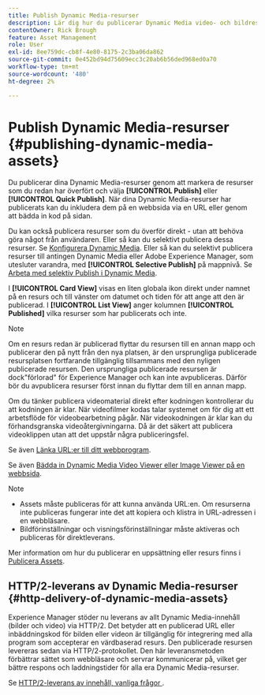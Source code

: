 ```yaml
---
title: Publish Dynamic Media-resurser
description: Lär dig hur du publicerar Dynamic Media video- och bildresurser så att du kan inkludera dem på en webbsida via en URL eller genom att bädda in kod på en webbsida.
contentOwner: Rick Brough
feature: Asset Management
role: User
exl-id: 8ee759dc-cb8f-4e80-8175-2c3ba06da862
source-git-commit: 0e452bd94d75609ecc3c20ab6b56ded968ed0a70
workflow-type: tm+mt
source-wordcount: '480'
ht-degree: 2%

---
```


# Publish Dynamic Media-resurser {#publishing-dynamic-media-assets}

Du publicerar dina Dynamic Media-resurser genom att markera de resurser som du redan har överfört och välja **[!UICONTROL Publish]** eller **[!UICONTROL Quick Publish]**. När dina Dynamic Media-resurser har publicerats kan du inkludera dem på en webbsida via en URL eller genom att bädda in kod på sidan.

Du kan också publicera resurser som du överför direkt - utan att behöva göra något från användaren. Eller så kan du selektivt publicera dessa resurser. Se [Konfigurera Dynamic Media](config-dm.md). Eller så kan du selektivt publicera resurser till antingen Dynamic Media eller Adobe Experience Manager, som utesluter varandra, med **[!UICONTROL Selective Publish]** på mappnivå. Se [Arbeta med selektiv Publish i Dynamic Media](/help/assets/dynamic-media/selective-publishing.md).

I **[!UICONTROL Card View]** visas en liten globala ikon direkt under namnet på en resurs och till vänster om datumet och tiden för att ange att den är publicerad. I **[!UICONTROL List View]** anger kolumnen **[!UICONTROL Published]** vilka resurser som har publicerats och inte.

>[!NOTE]
>
>Om en resurs redan är publicerad flyttar du resursen till en annan mapp och publicerar den på nytt från den nya platsen, är den ursprungliga publicerade resursplatsen fortfarande tillgänglig tillsammans med den nyligen publicerade resursen. Den ursprungliga publicerade resursen är dock&quot;förlorad&quot; för Experience Manager och kan inte avpubliceras. Därför bör du avpublicera resurser först innan du flyttar dem till en annan mapp.

Om du tänker publicera videomaterial direkt efter kodningen kontrollerar du att kodningen är klar. När videofilmer kodas talar systemet om för dig att ett arbetsflöde för videobearbetning pågår. När videokodningen är klar kan du förhandsgranska videoåtergivningarna. Då är det säkert att publicera videoklippen utan att det uppstår några publiceringsfel.

Se även [Länka URL:er till ditt webbprogram](linking-urls-to-yourwebapplication.md).

Se även [Bädda in Dynamic Media Video Viewer eller Image Viewer på en webbsida](embed-code.md).

>[!NOTE]
>
>* Assets måste publiceras för att kunna använda URL:en. Om resurserna inte publiceras fungerar inte det att kopiera och klistra in URL-adressen i en webbläsare.
>* Bildförinställningar och visningsförinställningar måste aktiveras och publiceras för direktleverans.
>

Mer information om hur du publicerar en uppsättning eller resurs finns i [Publicera Assets](/help/assets/manage-digital-assets.md).

## HTTP/2-leverans av Dynamic Media-resurser {#http-delivery-of-dynamic-media-assets}

Experience Manager stöder nu leverans av allt Dynamic Media-innehåll (bilder och video) via HTTP/2. Det betyder att en publicerad URL eller inbäddningskod för bilden eller videon är tillgänglig för integrering med alla program som accepterar en värdbaserad resurs. Den publicerade resursen levereras sedan via HTTP/2-protokollet. Den här leveransmetoden förbättrar sättet som webbläsare och servrar kommunicerar på, vilket ger bättre respons och laddningstider för alla era Dynamic Media-resurser.

Se [HTTP/2-leverans av innehåll, vanliga frågor ](/help/assets/dynamic-media/http2faq.md).

<!--this md file used to reside under sites-administering-->
